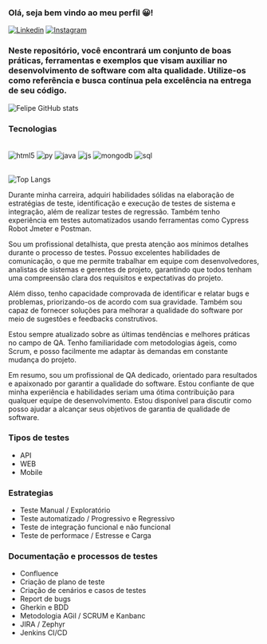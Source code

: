 ### Olá, seja bem vindo ao meu perfil 😀!
[![Linkedin](https://img.shields.io/badge/LinkedIn-0077B5?style=for-the-badge&logo=linkedin&logoColor=white)](https://www.linkedin.com/in/felipe-patrocinio-barbosa-6b85b921b/)
[![Instagram](https://img.shields.io/badge/Instagram-E4405F?style=for-the-badge&logo=instagram&logoColor=white)](https://www.instagram.com/fe_patrocinio/)

### Neste repositório, você encontrará um conjunto de boas práticas, ferramentas e exemplos que visam auxiliar no desenvolvimento de software com alta qualidade. Utilize-os como referência e busca contínua pela excelência na entrega de seu código.


![Felipe GitHub stats](https://github-readme-stats.vercel.app/api?username=FelipePatrocinio&show_icons=true&theme=onedark)

### Tecnologias

<div style="display: inline_block"><br/>
    <img align="center" alt="html5" src="https://img.shields.io/badge/HTML5-E34F26?style=for-the-badge&logo=html5&logoColor=white" />
    <img align="center" alt="py" src="https://img.shields.io/badge/Python-14354C?style=for-the-badge&logo=python&logoColor=white" />
    <img align="center" alt="java" src="https://img.shields.io/badge/Java-ED8B00?style=for-the-badge&logo=openjdk&logoColor=white" />
    <img align="center" alt="js" src="https://img.shields.io/badge/JavaScript-F7DF1E?style=for-the-badge&logo=javascript&logoColor=black" />
    <img align="center" alt="mongodb" src="https://img.shields.io/badge/MongoDB-4EA94B?style=for-the-badge&logo=mongodb&logoColor=white" />
    <img align="center" alt="sql" src="https://img.shields.io/badge/SQLite-07405E?style=for-the-badge&logo=sqlite&logoColor=white" />
</div><br/>

![Top Langs](https://github-readme-stats.vercel.app/api/top-langs/?username=FelipePatrocinio&hide_progress=false)

Durante minha carreira, adquiri habilidades sólidas na elaboração de estratégias de teste, identificação e execução de testes de sistema e integração, além de realizar testes de regressão. Também tenho experiência em testes automatizados usando ferramentas como Cypress Robot Jmeter e Postman.

Sou um profissional detalhista, que presta atenção aos mínimos detalhes durante o processo de testes. Possuo excelentes habilidades de comunicação, o que me permite trabalhar em equipe com desenvolvedores, analistas de sistemas e gerentes de projeto, garantindo que todos tenham uma compreensão clara dos requisitos e expectativas do projeto.

Além disso, tenho capacidade comprovada de identificar e relatar bugs e problemas, priorizando-os de acordo com sua gravidade. Também sou capaz de fornecer soluções para melhorar a qualidade do software por meio de sugestões e feedbacks construtivos.

Estou sempre atualizado sobre as últimas tendências e melhores práticas no campo de QA. Tenho familiaridade com metodologias ágeis, como Scrum, e posso facilmente me adaptar às demandas em constante mudança do projeto.

Em resumo, sou um profissional de QA dedicado, orientado para resultados e apaixonado por garantir a qualidade do software. Estou confiante de que minha experiência e habilidades seriam uma ótima contribuição para qualquer equipe de desenvolvimento. Estou disponível para discutir como posso ajudar a alcançar seus objetivos de garantia de qualidade de software.

### Tipos de testes
- API
- WEB
- Mobile

### Estrategias
- Teste Manual / Exploratório
- Teste automatizado / Progressivo e Regressivo
- Teste de integração funcional e não funcional
- Teste de performace / Estresse e Carga

### Documentação e processos de testes
- Confluence
- Criação de plano de teste
- Criação de cenários e casos de testes
- Report de bugs
- Gherkin e BDD
- Metodologia AGil / SCRUM e Kanbanc
- JIRA / Zephyr
- Jenkins CI/CD
